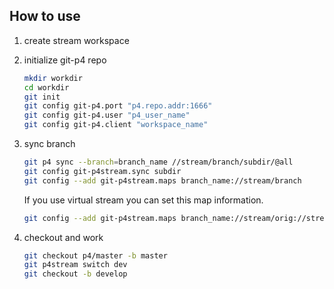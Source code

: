 ## How to use
1. create stream workspace
2. initialize git-p4 repo

    ```bash
    mkdir workdir
    cd workdir
    git init
    git config git-p4.port "p4.repo.addr:1666"
    git config git-p4.user "p4_user_name"
    git config git-p4.client "workspace_name"
    ```

3. sync branch

    ```bash
    git p4 sync --branch=branch_name //stream/branch/subdir/@all
    git config git-p4stream.sync subdir
    git config --add git-p4stream.maps branch_name://stream/branch
    ```

    If you use virtual stream you can set this map information.

    ```bash
    git config --add git-p4stream.maps branch_name://stream/orig://stream/virtual
    ```


4. checkout and work

    ```bash
    git checkout p4/master -b master
    git p4stream switch dev
    git checkout -b develop
    ```
